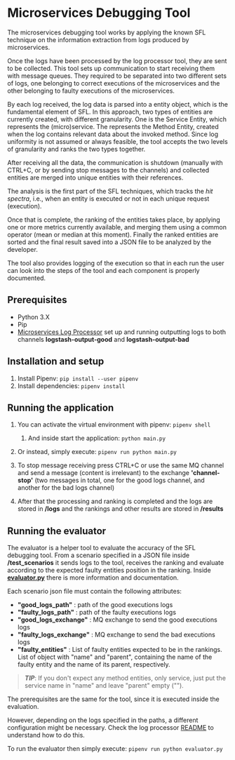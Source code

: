 # Microservices Debugging Tool

The microservices debugging tool works by applying the known SFL technique on the information extraction from logs produced by microservices.

Once the logs have been processed by the log processor tool, they are sent to be collected.
This tool sets up communication to start receiving them with message queues.
They required to be separated into two different sets of logs, one belonging to correct executions of the microservices and the other belonging to faulty executions of the microservices.

By each log received, the log data is parsed into a entity object, which is the fundamental element of SFL.
In this approach, two types of entities are currently created, with different granularity. One is the Service Entity, which represents the (micro)service.
The represents the Method Entity, created when the log contains relevant data about the invoked method. Since log uniformity is not assumed or always feasible,
the tool accepts the two levels of granularity and ranks the two types together.

After receiving all the data, the communication is shutdown (manually with CTRL+C, or by sending stop messages to the channels) and collected entities are merged into unique entities with their references.

The analysis is the first part of the SFL techniques, which tracks the *hit spectra*, i.e., when an entity is executed or not in each unique request (execution).

Once that is complete, the ranking of the entities takes place, by applying one or more metrics currently available, and merging them using a common operator (mean or median at this moment).
Finally the ranked entities are sorted and the final result saved into a JSON file to be analyzed by the developer.

The tool also provides logging of the execution so that in each run the user can look into the steps of the tool and each component is properly documented.

## Prerequisites

* Python 3.X
* Pip
* [Microservices Log Processor](../microservices-log-processor/) set up and running outputting logs to both channels **logstash-output-good** and **logstash-output-bad**

## Installation and setup

1. Install Pipenv: ```pip install --user pipenv```
2. Install dependencies: ```pipenv install```

## Running the application

1. You can activate the virtual environment with pipenv: ```pipenv shell```
   1. And inside start the application: ```python main.py```

2. Or instead, simply execute: ```pipenv run python main.py```
3. To stop message receiving press CTRL+C or use the same MQ channel and send a message (content is irrelevant) to the exchange **'channel-stop'** (two messages in total, one for the good logs channel, and another for the bad logs channel)
4. After that the processing and ranking is completed and the logs are stored in **/logs** and the rankings and other results are stored in **/results**

## Running the evaluator

The evaluator is a helper tool to evaluate the accuracy of the SFL debugging tool. From a scenario specified in a JSON file inside **/test_scenarios** it sends logs to the tool, receives the ranking and evaluate according to the expected faulty entities position in the ranking. Inside **[evaluator.py](evaluator.py)** there is more information and documentation.

Each scenario json file must contain the following attributes:

* **"good_logs_path"** : path of the good executions logs
* **"faulty_logs_path"** : path of the faulty executions logs
* **"good_logs_exchange"** : MQ exchange to send the good executions logs
* **"faulty_logs_exchange"** : MQ exchange to send the bad executions logs
* **"faulty_entities"** : List of faulty entities expected to be in the rankings. List of object with "name" and "parent", containing the name of the faulty entity and the name of its parent, respectively.

> ***TIP***: If you don't expect any method entities, only service, just put the service name in "name" and leave "parent" empty ("").

The prerequisites are the same for the tool, since it is executed inside the evaluation.

However, depending on the logs specified in the paths, a different configuration might be necessary. Check the log processor [README](../microservices-log-processor/README.md) to understand how to do this.

To run the evaluator then simply execute: ```pipenv run python evaluator.py```
